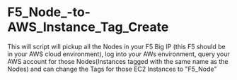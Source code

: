 # F5_Node_-to-AWS_Instance_Tag_Create

This will script will pickup all the Nodes in your F5 Big IP (this F5 should be in your AWS cloud environment), log into your AWs environment, query your AWS account for those Nodes(Instances tagged with the same name as the Nodes) and can change the Tags for those EC2 Instances to "F5_Node"
